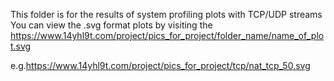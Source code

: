 This folder is for the results of system profiling plots with TCP/UDP streams\
You can view the .svg format plots by visiting the https://www.14yhl9t.com/project/pics_for_project/folder_name/name_of_plot.svg 

e.g.https://www.14yhl9t.com/project/pics_for_project/tcp/nat_tcp_50.svg 
